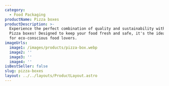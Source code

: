 ```yaml
---
category:
  - Food Packaging
productName: Pizza boxes
productDescription: >-
  Experience the perfect combination of quality and sustainability with our
  Pizza boxes! Designed to keep your food fresh and safe, it's the ideal choice
  for eco-conscious food lovers.
imageUrls:
  image1: /images/products/pizza-box.webp
  image2: ''
  image3: ''
  image4: ''
isBestSeller: false
slug: pizza-boxes
layout: ../../layouts/ProductLayout.astro
---
```


